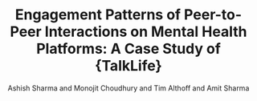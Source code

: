 ---
author: Ashish Sharma and Monojit Choudhury and Tim Althoff and Amit Sharma
description: ''
highlight: 0
journsal: ICWSM
note: Under submission.
pdf: althoffTalklifeEngagement.pdf
thumbnail: althoffTalklifeEngagement.png
title: 'Engagement Patterns of Peer-to-Peer Interactions on Mental Health Platforms:
  A Case Study of {TalkLife}'
year: '2020'
---